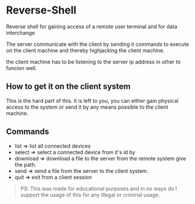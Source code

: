# Reverse-Shell
Reverse shell for gaining access of a remote user terminal and for data interchange

The server communicate with the client by sending it commands to execute on the client machine and thereby highjacking the client machine.

the client machine has to be listening to the server ip address in other to funcion well.

## How to get it on the client system
This is the hard part of this. it is left to you, you can either gain physical access to the system or send it by any means possible to the client machine.

## Commands
- list => list all connected devices
- select => select a connected device from it's id by
- download => download a file to the server from the remote system give the path.
- send => send a file from the server to the client system.
- quit => exit from a client session



> PS: This was made for educational purposes and in no ways do I support the usage of this for any Illegal or criminal usage. 
